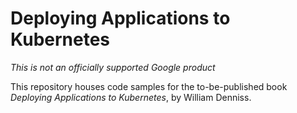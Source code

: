 # Deploying Applications to Kubernetes

*This is not an officially supported Google product*

This repository houses code samples for the to-be-published book
*Deploying Applications to Kubernetes*, by William Denniss.
